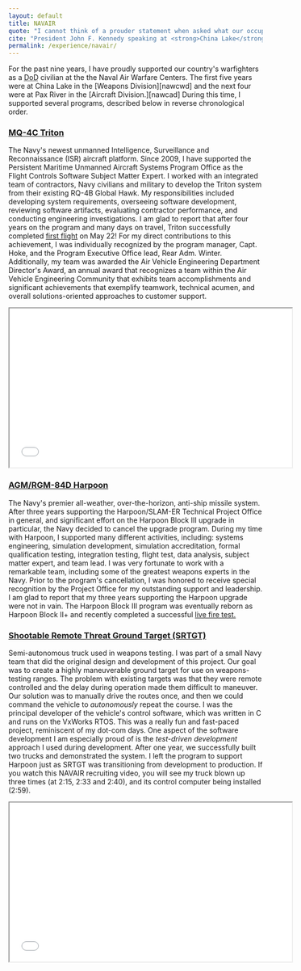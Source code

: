 ```yaml
---
layout: default
title: NAVAIR
quote: "I cannot think of a prouder statement when asked what our occupation may be than to say 'I serve the United States of America.'"
cite: "President John F. Kennedy speaking at <strong>China Lake</strong>"
permalink: /experience/navair/
---
```


<p class="lead" markdown="1">For the past nine years, I have proudly supported our country's warfighters as a <abbr title="Department of Defense">DoD</abbr> civilian at the the Naval Air Warfare Centers.  The first five years were at China Lake in the [Weapons Division][nawcwd] and the next four were at Pax River in the [Aircraft Division.][nawcad]  During this time, I supported several programs, described below in reverse chronological order.</p>

### [MQ-4C Triton][triton]

The Navy's newest unmanned Intelligence, Surveillance and Reconnaissance (ISR) aircraft platform.  Since 2009, I have supported the Persistent Maritime Unmanned Aircraft Systems Program Office as the Flight Controls Software Subject Matter Expert.  I worked with an integrated team of contractors, Navy civilians and military to develop the Triton system from their existing RQ-4B Global Hawk.  My responsibilities included developing system requirements, overseeing software development, reviewing software artifacts, evaluating contractor performance, and conducting engineering investigations.  I am glad to report that after four years on the program and many days on travel, Triton successfully completed [first flight][first] on May 22!  For my direct contributions to this achievement, I was individually recognized by the program manager, Capt. Hoke, and the Program Executive Office lead, Rear Adm. Winter.  Additionally, my team was awarded the Air Vehicle Engineering Department Director's Award, an annual award that recognizes a team within the Air Vehicle Engineering Community that exhibits team accomplishments and significant achievements that exemplify teamwork, technical acumen, and overall solutions-oriented approaches to customer support.

<div class="text-center hidden-print">
  <iframe width="560" height="315" src="//www.youtube.com/embed/K6eWxiRv5Do" allowfullscreen></iframe>
</div>

### [AGM/RGM-84D Harpoon][harpoon]

The Navy's premier all-weather, over-the-horizon, anti-ship missile system.  After three years supporting the Harpoon/SLAM-ER Technical Project Office in general, and significant effort on the Harpoon Block III upgrade in particular, the Navy decided to cancel the upgrade program.  During my time with Harpoon, I supported many different activities, including: systems engineering, simulation development, simulation accreditation, formal qualification testing, integration testing, flight test, data analysis, subject matter expert, and team lead.  I was very fortunate to work with a remarkable team, including some of the greatest weapons experts in the Navy.  Prior to the program's cancellation, I was honored to receive special recognition by the Project Office for my outstanding support and leadership.  I am glad to report that my three years supporting the Harpoon upgrade were not in vain.  The Harpoon Block III program was eventually reborn as Harpoon Block II+ and recently completed a successful [live fire test.][fire]

### [Shootable Remote Threat Ground Target (SRTGT)][srtgt]

Semi-autonomous truck used in weapons testing.  I was part of a small Navy team that did the original design and development of this project.  Our goal was to create a highly maneuverable ground target for use on weapons-testing ranges.  The problem with existing targets was that they were remote controlled and the delay during operation made them difficult to maneuver.  Our solution was to manually drive the routes once, and then we could command the vehicle to <em>autonomously</em> repeat the course.  I was the principal developer of the vehicle's control software, which was written in C and runs on the VxWorks RTOS.  This was a really fun and fast-paced project, reminiscent of my dot-com days.  One aspect of the software development I am especially proud of is the <em>test-driven development</em> approach I used during development.  After one year, we successfully built two trucks and demonstrated the system.  I left the program to support Harpoon just as SRTGT was transitioning from development to production.  If you watch this NAVAIR recruiting video, you will see my truck blown up three times (at 2:15, 2:33 and 2:40), and its control computer being installed (2:59).

<div class="text-center hidden-print">
<iframe width="560" height="315" src="//www.youtube.com/embed/tjPAqjYpZSk" allowfullscreen></iframe>
</div>

[nawcwd]: http://www.navair.navy.mil/nawcwd/
[nawcad]: http://www.navair.navy.mil/nawcad/
[triton]: http://www.navair.navy.mil/index.cfm?fuseaction=home.displayPlatform&amp;key=F685F52A-DAB8-43F4-B604-47425A4166F1
[first]: http://www.navair.navy.mil/index.cfm?fuseaction=home.NavairNewsStory&amp;id=5360
[harpoon]: http://www.navair.navy.mil/index.cfm?fuseaction=home.displayPlatform&amp;key=534C209F-1DD4-497C-B119-2ED33ED34DF7
[fire]: http://www.navair.navy.mil/index.cfm?fuseaction=home.NAVAIRNewsStory&amp;id=5411
[srtgt]: http://www.navair.navy.mil/targets/CESD/01_aboutus/aboutus.html#SRTGT
